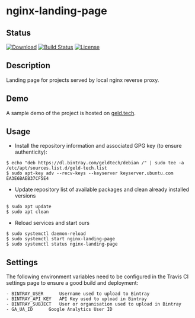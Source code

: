 # nginx-landing-page

## Status

[![Download](https://api.bintray.com/packages/geldtech/debian/nginx-landing-page/images/download.svg)](https://bintray.com/geldtech/debian/nginx-landing-page#files)
[![Build Status](https://travis-ci.org/geld-tech/nginx-landing-page.svg?branch=master)](https://travis-ci.org/geld-tech/nginx-landing-page)
[![License](https://img.shields.io/badge/License-Apache%202.0-blue.svg)](https://opensource.org/licenses/Apache-2.0)

## Description

Landing page for projects served by local nginx reverse proxy.


## Demo

A sample demo of the project is hosted on <a href="http://www.geld.tech">geld.tech</a>.


## Usage

* Install the repository information and associated GPG key (to ensure authenticity):
```
$ echo "deb https://dl.bintray.com/geldtech/debian /" | sudo tee -a /etc/apt/sources.list.d/geld-tech.list
$ sudo apt-key adv --recv-keys --keyserver keyserver.ubuntu.com EA3E6BAEB37CF5E4
```

* Update repository list of available packages and clean already installed versions
```
$ sudo apt update
$ sudo apt clean
```

* Reload services and start ours
```
$ sudo systemctl daemon-reload
$ sudo systemctl start nginx-landing-page
$ sudo systemctl status nginx-landing-page
```

## Settings

The following environment variables need to be configured in the Travis CI settings page to ensure a good build and deployment:

```
- BINTRAY_USER		Username used to upload to Bintray
- BINTRAY_API_KEY	API Key used to upload in Bintray
- BINTRAY_SUBJECT	User or organisation used to upload in Bintray
- GA_UA_ID		Google Analytics User ID
```
